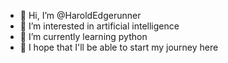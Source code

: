 - 👋 Hi, I’m @HaroldEdgerunner
- 👀 I’m interested in artificial intelligence
- 🌱 I’m currently learning python
- 💞️ I hope that I'll be able to start my journey here

<!---
HaroldEdgerunner/HaroldEdgerunner is a ✨ special ✨ repository because its `README.md` (this file) appears on your GitHub profile.
You can click the Preview link to take a look at your changes.
--->
